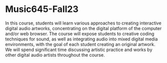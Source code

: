 # Music645-Fall23

In this course, students will learn various approaches to creating interactive digital audio artworks, concentrating on the digital platform of the computer and/or web browser. The course will expose students to creative coding techniques for sound, as well as integrating audio into mixed digital media environments, with the goal of each student creating an original artwork. We will spend significant time discussing artistic practice and works by other digital audio artists throughout the course.
